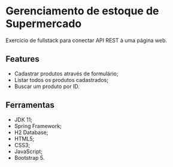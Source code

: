 # Gerenciamento de estoque de Supermercado
Exercício de fullstack para conectar API REST à uma página web.

## Features
- Cadastrar produtos através de formulário;
- Listar todos os produtos cadastrados;
- Buscar um produto por ID.

## Ferramentas
- JDK 11;
- Spring Framework;
- H2 Database;
- HTML5;
- CSS3;
- JavaScript;
- Bootstrap 5.
